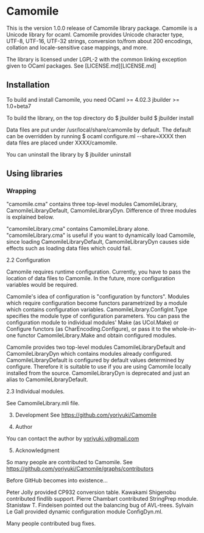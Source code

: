 # Camomile

This is the version 1.0.0 release of Camomile library package. Camomile is a
Unicode library for ocaml. Camomile provides Unicode character type, UTF-8,
UTF-16, UTF-32 strings, conversion to/from about 200 encodings, collation and
locale-sensitive case mappings, and more.

The library is licensed under LGPL-2 with the common linking exception given to
OCaml packages. See [LICENSE.md][LICENSE.md]

## Installation

To build and install Camomile, you need OCaml >= 4.02.3 jbuilder >= 1.0+beta7

To build the library, on the top directory do $ jbuilder build $ jbuilder
install

Data files are put under /usr/local/share/camomile by default. The default can
be overridden by running $ ocaml configure.ml --share=XXXX then data files are
placed under XXXX/camomile.

You can uninstall the library by $ jbuilder uninstall

## Using libraries

### Wrapping

"camomile.cma" contains three top-level modules CamomileLibrary,
CamomileLibraryDefault, CamomileLibraryDyn.  Difference of three modules is
explained below.

"camomileLibrary.cma" contains CamomileLibrary alone. "camomileLibrary.cma" is
useful if you want to dynamically load Camomile, since loading
CamomileLibraryDefault, CamomileLibraryDyn causes side effects such as loading
data files which could fail.

2.2 Configuration

Camomile requires runtime configuration.  Currently, you have to pass the
location of data files to Camomile.  In the future, more configuration variables
would be required.

Camomile's idea of configuration is "configuration by functors". Modules which
require configuration become functors parametrized by a module which contains
configuration variables. CamomileLibrary.ConfigInt.Type specifies the module
type of configuration parameters.  You can pass the configuration module to
individual modules' Make (as UCol.Make) or Configure functors (as
CharEncoding.Configure), or pass it to the whole-in-one functor
CamomileLibrary.Make and obtain configured modules.

Camomile provides two top-level modules CamomileLibraryDefault and
CamomileLibraryDyn which contains modules already configured.
CamomileLibraryDefault is configured by default values determined by configure.
Therefore it is suitable to use if you are using Camomile locally installed from
the source.  CamomileLibraryDyn is deprecated and just an alias to
CamomileLibraryDefault.

2.3 Individual modules.

See CamomileLibrary.mli file.

3. Development See https://github.com/yoriyuki/Camomile

4. Author

You can contact the author by yoriyuki.y@gmail.com

5. Acknowledgment

So many people are contributed to Camomile. See
https://github.com/yoriyuki/Camomile/graphs/contributors

Before GitHub becomes into existence...

Peter Jolly provided CP932 conversion table.  Kawakami Shigenobu contributed
findlib support.  Pierre Chambart contributed StringPrep module.  Stanisław T. Findeisen pointed out the balancing bug of AVL-trees.  Sylvain Le Gall provided
dynamic configuration module ConfigDyn.ml.

Many people contributed bug fixes.
